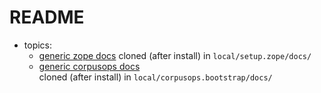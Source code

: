 # README
- topics:
    - [generic zope docs](https://github.com/corpusops/setups.zope/tree/master/docs)
      cloned (after install) in ``local/setup.zope/docs/``
    - [generic corpusops docs](https://github.com/corpusops/corpusops.bootstrap/tree/master/docs/) <br/>
      cloned (after install) in ``local/corpusops.bootstrap/docs/``
